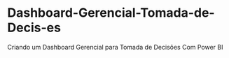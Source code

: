 # Dashboard-Gerencial-Tomada-de-Decis-es
 Criando um Dashboard Gerencial para Tomada de Decisões Com Power BI
